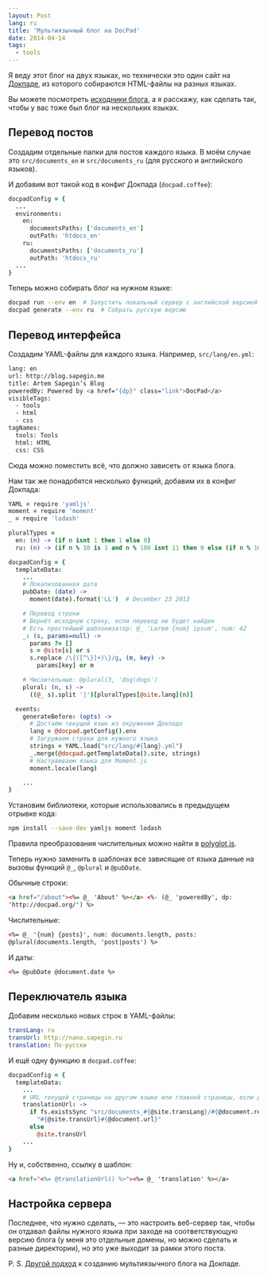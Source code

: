 ```yaml
---
layout: Post
lang: ru
title: 'Мультиязычный блог на DocPad'
date: 2014-04-14
tags:
  - tools
---
```


Я веду этот блог на двух языках, но технически это один сайт на [Докпаде](http://docpad.org/), из которого собираются HTML-файлы на разных языках.

Вы можете посмотреть [исходники блога](https://github.com/sapegin/blog.sapegin.me), а я расскажу, как сделать так, чтобы у вас тоже был блог на нескольких языках.

## Перевод постов

Создадим отдельные папки для постов каждого языка. В моём случае это `src/documents_en` и `src/documents_ru` (для русского и английского языков).

И добавим вот такой код в конфиг Докпада (`docpad.coffee`):

```coffee
docpadConfig = {
  ...
  environments:
    en:
      documentsPaths: ['documents_en']
      outPath: 'htdocs_en'
    ru:
      documentsPaths: ['documents_ru']
      outPath: 'htdocs_ru'
  ...
}
```

Теперь можно собирать блог на нужном языке:

```bash
docpad run --env en  # Запустить локальный сервер с английской версией
docpad generate --env ru  # Собрать русскую версию
```

## Перевод интерфейса

Создадим YAML-файлы для каждого языка. Например, `src/lang/en.yml`:

```bash
lang: en
url: http://blog.sapegin.me
title: Artem Sapegin’s Blog
poweredBy: Powered by <a href="{dp}" class="link">DocPad</a>
visibleTags:
  - tools
  - html
  - css
tagNames:
  tools: Tools
  html: HTML
  css: CSS
```

Сюда можно поместить всё, что должно зависеть от языка блога.

Нам так же понадобятся несколько функций, добавим их в конфиг Докпада:

```coffee
YAML = require 'yamljs'
moment = require 'moment'
_ = require 'lodash'

pluralTypes =
  en: (n) -> (if n isnt 1 then 1 else 0)
  ru: (n) -> (if n % 10 is 1 and n % 100 isnt 11 then 0 else (if n % 10 >= 2 and n % 10 <= 4 and (n % 100 < 10 or n % 100 >= 20) then 1 else 2))

docpadConfig = {
  templateData:
    ...
    # Локализованная дата
    pubDate: (date) ->
      moment(date).format('LL')  # December 23 2013

    # Перевод строки
    # Вернёт исходную строку, если перевод не будет найден
    # Есть простейший шаблонизатор: @_ 'Lorem {num} ipsum', num: 42
    _: (s, params=null) ->
      params ?= []
      s = @site[s] or s
      s.replace /\{([^\}]+)\}/g, (m, key) ->
        params[key] or m

    # Числительные: @plural(3, 'dog|dogs')
    plural: (n, s) ->
      ((@_ s).split '|')[pluralTypes[@site.lang](n)]

  events:
    generateBefore: (opts) ->
      # Достаём текущий язык из окружения Докпада
      lang = @docpad.getConfig().env
      # Загружаем строки для нужного языка
      strings = YAML.load("src/lang/#{lang}.yml")
      _.merge(@docpad.getTemplateData().site, strings)
      # Настраиваем языка для Moment.js
      moment.locale(lang)

    ...
}
```

Установим библиотеки, которые использовались в предыдущем отрывке кода:

```bash
npm install --save-dev yamljs moment lodash
```

Правила преобразования числительных можно найти в [polyglot.js](https://github.com/airbnb/polyglot.js/blob/master/lib/polyglot.js).

Теперь нужно заменить в шаблонах все зависящие от языка данные на вызовы функций `@_`, `@plural` и `@pubDate`.

Обычные строки:

```html
<a href="/about"><%= @_ 'About' %></a> <%- (@_ 'poweredBy', dp:
'http://docpad.org/') %>
```

Числительные:

```html
<%= @_ '{num} {posts}', num: documents.length, posts:
@plural(documents.length, 'post|posts') %>
```

И даты:

```html
<%= @pubDate @document.date %>
```

## Переключатель языка

Добавим несколько новых строк в YAML-файлы:

```yaml
transLang: ru
transUrl: http://nano.sapegin.ru
translation: По-русски
```

И ещё одну функцию в `docpad.coffee`:

```coffee
docpadConfig = {
  templateData:
    ...
    # URL текущей страницы на другом языке или главной страницы, если для текущей страницы нет перевода
    translationUrl: ->
      if fs.existsSync "src/documents_#{@site.transLang}/#{@document.relativePath}"
        "#{@site.transUrl}#{@document.url}"
      else
        @site.transUrl
    ...
}
```

Ну и, собственно, ссылку в шаблон:

```html
<a href="<%= @translationUrl() %>"><%= @_ 'translation' %></a>
```

## Настройка сервера

Последнее, что нужно сделать, — это настроить веб-сервер так, чтобы он отдавал файлы нужного языка при заходе на соответствующую версию блога (у меня это отдельные домены, но можно сделать и разные директории), но это уже выходит за рамки этого поста.

P. S. [Другой подход](http://nylnook.com/en/blog/docpad-i18n/) к созданию мультиязычного блога на Докпаде.
